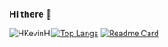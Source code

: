 ### Hi there 👋

<!--
**HKevinH/HkevinH** is a ✨ _special_ ✨ repository because its `README.md` (this file) appears on your GitHub profile.

Here are some ideas to get you started:

- 🔭 I’m currently working on ...
- 🌱 I’m currently learning ... 
- 👯 I’m looking to collaborate on ...
- 🤔 I’m looking for help with ...
- 💬 Ask me about ...
- 📫 How to reach me: ...
- 😄 Pronouns: ...
- ⚡ Fun fact: ...
-->

<img align="left" src="https://github-readme-stats.vercel.app/api?username=HKevinH&show_icons=true&locale=en&count_private=true&theme=catppuccin_mocha" alt="HKevinH" />

[![Top Langs](https://github-readme-stats.vercel.app/api/top-langs/?username=HkevinH&theme=catppuccin_mocha)](https://github.com/anuraghazra/github-readme-stats)
[![Readme Card](https://github-readme-stats.vercel.app/api/pin/?username=HkevinH&repo=firelands-cata&theme=catppuccin_mocha)](https://github.com/anuraghazra/github-readme-stats)

<!---

HkevinH/HkevinH is a ✨ special ✨ repository because its `README.md` (this file) appears on your GitHub profile.
You can click the Preview link to take a look at your changes.
--->

